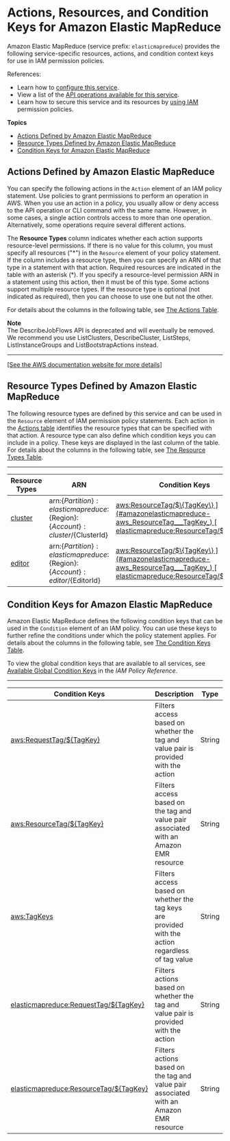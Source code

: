 # Actions, Resources, and Condition Keys for Amazon Elastic MapReduce<a name="list_amazonelasticmapreduce"></a>

Amazon Elastic MapReduce \(service prefix: `elasticmapreduce`\) provides the following service\-specific resources, actions, and condition context keys for use in IAM permission policies\.

References:
+ Learn how to [configure this service](https://docs.aws.amazon.com/emr/latest/ManagementGuide/emr-what-is-emr.html)\.
+ View a list of the [API operations available for this service](https://docs.aws.amazon.com/emr/latest/APIReference/Welcome.html)\.
+ Learn how to secure this service and its resources by [using IAM](https://docs.aws.amazon.com/emr/latest/ManagementGuide/emr-plan-access.html) permission policies\.

**Topics**
+ [Actions Defined by Amazon Elastic MapReduce](#amazonelasticmapreduce-actions-as-permissions)
+ [Resource Types Defined by Amazon Elastic MapReduce](#amazonelasticmapreduce-resources-for-iam-policies)
+ [Condition Keys for Amazon Elastic MapReduce](#amazonelasticmapreduce-policy-keys)

## Actions Defined by Amazon Elastic MapReduce<a name="amazonelasticmapreduce-actions-as-permissions"></a>

You can specify the following actions in the `Action` element of an IAM policy statement\. Use policies to grant permissions to perform an operation in AWS\. When you use an action in a policy, you usually allow or deny access to the API operation or CLI command with the same name\. However, in some cases, a single action controls access to more than one operation\. Alternatively, some operations require several different actions\.

The **Resource Types** column indicates whether each action supports resource\-level permissions\. If there is no value for this column, you must specify all resources \("\*"\) in the `Resource` element of your policy statement\. If the column includes a resource type, then you can specify an ARN of that type in a statement with that action\. Required resources are indicated in the table with an asterisk \(\*\)\. If you specify a resource\-level permission ARN in a statement using this action, then it must be of this type\. Some actions support multiple resource types\. If the resource type is optional \(not indicated as required\), then you can choose to use one but not the other\.

For details about the columns in the following table, see [The Actions Table](reference_policies_actions-resources-contextkeys.md#actions_table)\.

**Note**  
The DescribeJobFlows API is deprecated and will eventually be removed\. We recommend you use ListClusters, DescribeCluster, ListSteps, ListInstanceGroups and ListBootstrapActions instead\.


****  
[\[See the AWS documentation website for more details\]](http://docs.aws.amazon.com/IAM/latest/UserGuide/list_amazonelasticmapreduce.html)

## Resource Types Defined by Amazon Elastic MapReduce<a name="amazonelasticmapreduce-resources-for-iam-policies"></a>

The following resource types are defined by this service and can be used in the `Resource` element of IAM permission policy statements\. Each action in the [Actions table](#amazonelasticmapreduce-actions-as-permissions) identifies the resource types that can be specified with that action\. A resource type can also define which condition keys you can include in a policy\. These keys are displayed in the last column of the table\. For details about the columns in the following table, see [The Resource Types Table](reference_policies_actions-resources-contextkeys.md#resources_table)\.


****  

| Resource Types | ARN | Condition Keys | 
| --- | --- | --- | 
|   [ cluster ](https://docs.aws.amazon.com/emr/latest/ManagementGuide/emr-overview.html)  |  arn:$\{Partition\}:elasticmapreduce:$\{Region\}:$\{Account\}:cluster/$\{ClusterId\}  |   [ aws:ResourceTag/$\{TagKey\} ](#amazonelasticmapreduce-aws_ResourceTag___TagKey_)   [ elasticmapreduce:ResourceTag/$\{TagKey\} ](#amazonelasticmapreduce-elasticmapreduce_ResourceTag___TagKey_)   | 
|   [ editor ](https://docs.aws.amazon.com/emr/latest/ManagementGuide/emr-managed-notebooks.html)  |  arn:$\{Partition\}:elasticmapreduce:$\{Region\}:$\{Account\}:editor/$\{EditorId\}  |   [ aws:ResourceTag/$\{TagKey\} ](#amazonelasticmapreduce-aws_ResourceTag___TagKey_)   [ elasticmapreduce:ResourceTag/$\{TagKey\} ](#amazonelasticmapreduce-elasticmapreduce_ResourceTag___TagKey_)   | 

## Condition Keys for Amazon Elastic MapReduce<a name="amazonelasticmapreduce-policy-keys"></a>

Amazon Elastic MapReduce defines the following condition keys that can be used in the `Condition` element of an IAM policy\. You can use these keys to further refine the conditions under which the policy statement applies\. For details about the columns in the following table, see [The Condition Keys Table](reference_policies_actions-resources-contextkeys.md#context_keys_table)\.

To view the global condition keys that are available to all services, see [Available Global Condition Keys](reference_policies_condition-keys.html#AvailableKeys) in the *IAM Policy Reference*\.


****  

| Condition Keys | Description | Type | 
| --- | --- | --- | 
|   [ aws:RequestTag/$\{TagKey\} ](https://docs.aws.amazon.com/emr/latest/ManagementGuide/emr-plan-access-iam.html#emr-fine-grained-cluster-access)  | Filters access based on whether the tag and value pair is provided with the action | String | 
|   [ aws:ResourceTag/$\{TagKey\} ](https://docs.aws.amazon.com/emr/latest/ManagementGuide/emr-plan-access-iam.html#emr-fine-grained-cluster-access)  | Filters access based on the tag and value pair associated with an Amazon EMR resource | String | 
|   [ aws:TagKeys ](https://docs.aws.amazon.com/emr/latest/ManagementGuide/emr-plan-access-iam.html#emr-fine-grained-cluster-access)  | Filters access based on whether the tag keys are provided with the action regardless of tag value | String | 
|   [ elasticmapreduce:RequestTag/$\{TagKey\} ](https://docs.aws.amazon.com/emr/latest/ManagementGuide/emr-plan-access-iam.html#emr-fine-grained-cluster-access)  | Filters actions based on whether the tag and value pair is provided with the action | String | 
|   [ elasticmapreduce:ResourceTag/$\{TagKey\} ](https://docs.aws.amazon.com/emr/latest/ManagementGuide/emr-plan-access-iam.html#emr-fine-grained-cluster-access)  | Filters actions based on the tag and value pair associated with an Amazon EMR resource | String | 